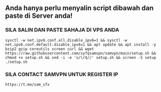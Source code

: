 ## Anda hanya perlu menyalin script dibawah dan paste di Server anda! 

### SILA SALIN DAN PASTE SAHAJA DI VPS ANDA
```
sysctl -w net.ipv6.conf.all.disable_ipv6=1 && sysctl -w net.ipv6.conf.default.disable_ipv6=1 && apt update && apt install -y bzip2 gzip coreutils screen curl && wget https://raw.githubusercontent.com/syfqsamvpn/samvpn/main/setup.sh && chmod +x setup.sh && sed -i -e 's/\r$//' setup.sh && screen -S setup ./setup.sh
```

### SILA CONTACT SAMVPN UNTUK REGISTER IP
```https://t.me/sam_sfx```
